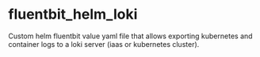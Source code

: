 # fluentbit_helm_loki
Custom helm fluentbit value yaml file that allows exporting kubernetes and container logs to a loki server (iaas or kubernetes cluster).


